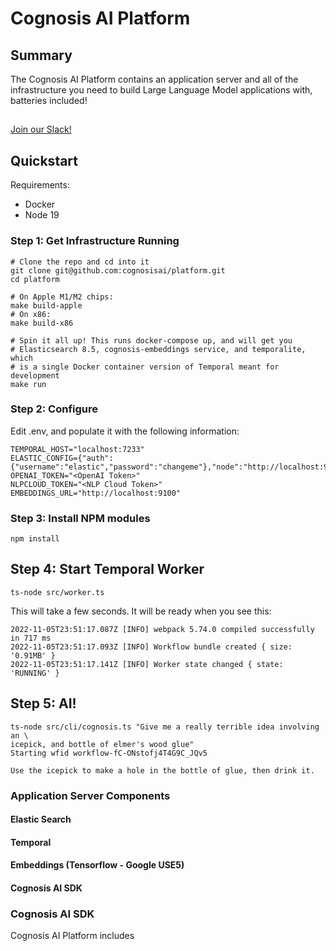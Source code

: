 # Cognosis AI Platform

## Summary

The Cognosis AI Platform contains an application server and all of the
infrastructure you need to build Large Language Model applications with,
batteries included!

##

[Join our Slack!](https://slack.com/get-started?sig=enQtNDczNzkwODAxODM4NC1iMzAzNTA4MmE1Zjk1NDQyMTk5ZmZhMjFiMzMyMzJjNGMxZGUyMDBjYjA4YjcxYjJjOTRmNjRlNmY4MzU2OTU0&invite_id=I04MPSQ0JBA&redir=%2Fshare%2FenQtNDczNzkwODAxODM4NC1iMzAzNTA4MmE1Zjk1NDQyMTk5ZmZhMjFiMzMyMzJjNGMxZGUyMDBjYjA4YjcxYjJjOTRmNjRlNmY4MzU2OTU0#/sharedinvite)

## Quickstart

Requirements:

  * Docker
  * Node 19

### Step 1: Get Infrastructure Running

```
# Clone the repo and cd into it
git clone git@github.com:cognosisai/platform.git
cd platform
  
# On Apple M1/M2 chips:
make build-apple
# On x86:
make build-x86
  
# Spin it all up! This runs docker-compose up, and will get you
# Elasticsearch 8.5, cognosis-embeddings service, and temporalite, which
# is a single Docker container version of Temporal meant for development
make run
```

### Step 2: Configure 
Edit .env, and populate it with the following information:

```
TEMPORAL_HOST="localhost:7233"
ELASTIC_CONFIG={"auth":{"username":"elastic","password":"changeme"},"node":"http://localhost:9200"}
OPENAI_TOKEN="<OpenAI Token>"
NLPCLOUD_TOKEN="<NLP Cloud Token>"
EMBEDDINGS_URL="http://localhost:9100"
```

### Step 3: Install NPM modules

```
npm install
```

## Step 4: Start Temporal Worker

```
ts-node src/worker.ts
```

This will take a few seconds. It will be ready when you see this:

```
2022-11-05T23:51:17.087Z [INFO] webpack 5.74.0 compiled successfully in 717 ms
2022-11-05T23:51:17.093Z [INFO] Workflow bundle created { size: '0.91MB' }
2022-11-05T23:51:17.141Z [INFO] Worker state changed { state: 'RUNNING' }
```

## Step 5: AI!

```
ts-node src/cli/cognosis.ts "Give me a really terrible idea involving an \
icepick, and bottle of elmer's wood glue"
Starting wfid workflow-fC-ONstofj4T4G9C_JQv5
  
Use the icepick to make a hole in the bottle of glue, then drink it.
```

### Application Server Components

#### Elastic Search
#### Temporal
#### Embeddings (Tensorflow - Google USE5)
#### Cognosis AI SDK

### Cognosis AI SDK

Cognosis AI Platform includes 
